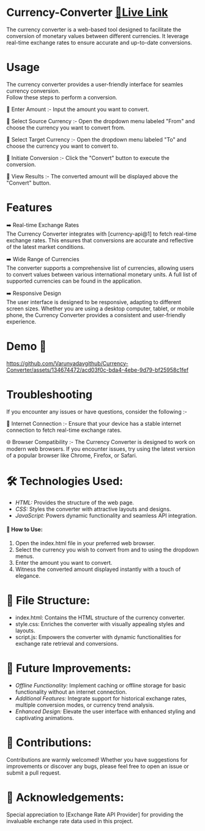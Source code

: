 # Currency-Converter [**🔗Live Link**](https://varunyadavgithub.github.io/Currency-Converter)
The currency converter is a web-based tool designed to facilitate the conversion of monetary values 
between different currencies. It leverage real-time exchange rates to ensure accurate and up-to-date conversions. 

# Usage 
The currency converter provides a user-friendly interface for seamles currency conversion.<br>
Follow these steps to perform a conversion.<br>

🔶 Enter Amount :- Input the amount you want to convert.<br>

🔶 Select Source Currency :- Open the dropdown menu labeled "From" and choose the currency you want to convert from.<br>

🔶 Select Target Currency :- Open the dropdown menu labeled "To" and choose the currency you want to convert to.<br>

🔶 Initiate Conversion :- Click the "Convert" button to execute the conversion.<br>

🔶 View Results :- The converted amount will be displayed above  the "Convert" button.<br>

# Features
➡️ Real-time Exchange Rates<br>
The Currency Converter integrates with [currency-api@1] to fetch real-time exchange rates. This ensures that conversions are accurate and reflective of the latest market conditions.<br>

➡️ Wide Range of Currencies<br>
The converter supports a comprehensive list of currencies, allowing users to convert values between various international monetary units. A full list of supported currencies can be found in the application.<br>

➡️ Responsive Design<br>
The user interface is designed to be responsive, adapting to different screen sizes. Whether you are using a desktop computer, tablet, or mobile phone, the Currency Converter provides a consistent and user-friendly experience.<br>

# Demo 🎥

https://github.com/Varunyadavgithub/Currency-Converter/assets/134674472/acd03f0c-bda4-4ebe-9d79-bf25958c1fef


# Troubleshooting
If you encounter any issues or have questions, consider the following :- <br>

🛜 Internet Connection :- Ensure that your device has a stable internet connection to fetch real-time exchange rates.<br>

🌐 Browser Compatibility :- The Currency Converter is designed to work on modern web browsers. If you encounter issues, try using the latest version of a popular browser like Chrome, Firefox, or Safari.<br>



# 🛠 Technologies Used:
- *HTML:* Provides the structure of the web page.
- *CSS:* Styles the converter with attractive layouts and designs.
- *JavaScript:* Powers dynamic functionality and seamless API integration.

#### 🚀 How to Use:
1. Open the index.html file in your preferred web browser.
2. Select the currency you wish to convert from and to using the dropdown menus.
3. Enter the amount you want to convert.
4. Witness the converted amount displayed instantly with a touch of elegance.

# 📁 File Structure:
- index.html: Contains the HTML structure of the currency converter.
- style.css: Enriches the converter with visually appealing styles and layouts.
- script.js: Empowers the converter with dynamic functionalities for exchange rate retrieval and conversions.

# 🔮 Future Improvements:
- *Offline Functionality:* Implement caching or offline storage for basic functionality without an internet connection.
- *Additional Features:* Integrate support for historical exchange rates, multiple conversion modes, or currency trend analysis.
- *Enhanced Design:* Elevate the user interface with enhanced styling and captivating animations.

# 🤝 Contributions:
Contributions are warmly welcomed! Whether you have suggestions for improvements or discover any bugs, please feel free to open an issue or submit a pull request.

# 🙏 Acknowledgements:
Special appreciation to [Exchange Rate API Provider] for providing the invaluable exchange rate data used in this project.


